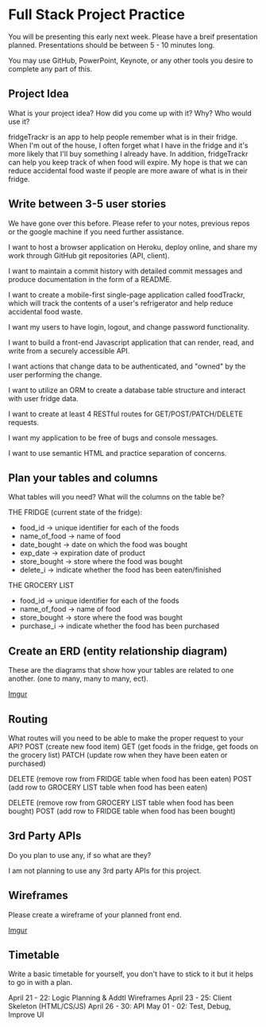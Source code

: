 # Full Stack Project Practice

You will be presenting this early next week.  Please have a breif presentation
planned.  Presentations should be between 5 - 10 minutes long.

You may use GitHub, PowerPoint, Keynote, or any other tools you desire to
complete any part of this.

## Project Idea

What is your project idea?  How did you come up with it? Why? Who would use it?

fridgeTrackr is an app to help people remember what is in their fridge. When I'm out of the house, I often forget what I have in the fridge and it's more likely that I'll buy something I already have. In addition, fridgeTrackr can help you keep track of when food will expire. My hope is that we can reduce accidental food waste if people are more aware of what is in their fridge.

## Write between 3-5 user stories

We have gone over this before. Please refer to your notes, previous repos or the
google machine if you need further assistance.

I want to host a browser application on Heroku, deploy online, and share my work through GitHub git repositories (API, client).

I want to maintain a commit history with detailed commit messages and produce documentation in the form of a README.

I want to create a mobile-first single-page application called foodTrackr, which will track the contents of a user's refrigerator and help reduce accidental food waste.

I want my users to have login, logout, and change password functionality.

I want to build a front-end Javascript application that can render, read, and write from a securely accessible API.

I want actions that change data to be authenticated, and "owned" by the user performing the change.

I want to utilize an ORM to create a database table structure and interact with user fridge data.

I want to create at least 4 RESTful routes for GET/POST/PATCH/DELETE requests.

I want my application to be free of bugs and console messages.

I want to use semantic HTML and practice separation of concerns.

## Plan your tables and columns

What tables will you need? What will the columns on the table be?

THE FRIDGE (current state of the fridge):
- food_id -> unique identifier for each of the foods
- name_of_food -> name of food
- date_bought -> date on which the food was bought
- exp_date -> expiration date of product
- store_bought -> store where the food was bought
- delete_i -> indicate whether the food has been eaten/finished

THE GROCERY LIST
- food_id -> unique identifier for each of the foods
- name_of_food -> name of food
- store_bought -> store where the food was bought
- purchase_i -> indicate whether the food has been purchased

## Create an ERD (entity relationship diagram)

These are the diagrams that show how your tables are related to one another.
(one to many, many to many, ect).

[Imgur](http://i.imgur.com/Ck0zP2p.jpg)

## Routing

What routes will you need to be able to make the proper request to your API?
POST (create new food item)
GET (get foods in the fridge, get foods on the grocery list)
PATCH (update row when they have been eaten or purchased)

DELETE (remove row from FRIDGE table when food has been eaten)
POST (add row to GROCERY LIST table when food has been eaten)

DELETE (remove row from GROCERY LIST table when food has been bought)
POST (add row to FRIDGE table when food has been bought)

## 3rd Party APIs

Do you plan to use any, if so what are they?

I am not planning to use any 3rd party APIs for this project.

## Wireframes

Please create a wireframe of your planned front end.

[Imgur](http://i.imgur.com/Ck0zP2p.jpg)

## Timetable

Write a basic timetable for yourself, you don't have to stick to it but it
helps to go in with a plan.

April 21 - 22: Logic Planning & Addtl Wireframes
April 23 - 25: Client Skeleton (HTML/CS/JS)
April 26 - 30: API
May 01 - 02: Test, Debug, Improve UI
